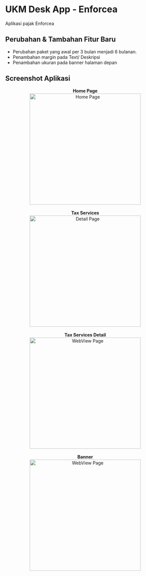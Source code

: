 # UKM Desk App - Enforcea

Aplikasi pajak Enforcea

## Perubahan & Tambahan Fitur Baru

- Perubahan paket yang awal per 3 bulan menjadi 6 bulanan.
- Penambahan margin pada Text/ Deskripsi
- Penambahan ukuran pada banner halaman depan

## Screenshot Aplikasi

<p align="center">
  <b> Home Page </b> <br>
  <img src="https://user-images.githubusercontent.com/69846838/159618412-f493ad23-caff-4131-aaa3-e75fc92c06a3.png" width="350" title="Home Page">
  </br> </br>
  <b> Tax Services </b><br>
  <img src="https://user-images.githubusercontent.com/69846838/159618544-42c81d5b-ac40-4383-8bcd-3fb33fa410b0.png" width="350" alt="Detail Page">
  </br> </br>
  <b> Tax Services Detail </b><br>
  <img src="https://user-images.githubusercontent.com/69846838/159618629-0e8332a5-403c-4a14-88a0-4d324a66a4fe.png" width="350" alt="WebView Page">
   </br> </br>
  <b> Banner </b><br>
  <img src="https://user-images.githubusercontent.com/69846838/159618696-ef429b4a-f000-4d34-981f-67a8aeff1615.png" width="350" alt="WebView Page">
</p>





